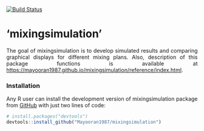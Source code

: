 
[![Build
Status](https://travis-ci.com/Mayooran1987/mixingsimulation.svg?branch=main)](https://travis-ci.com/Mayooran1987/mixingsimulation)

<style>
body {text-align: justify}
</style>

# ‘mixingsimulation’

The goal of mixingsimulation is to develop simulated results and
comparing graphical displays for different mixing plans. Also,
description of this package functions is available at
<https://mayooran1987.github.io/mixingsimulation/reference/index.html>.

### Installation

Any R user can install the development version of mixingsimulation
package from [GitHub](https://github.com/) with just two lines of code:

``` r
# install.packages("devtools")
devtools::install_github("Mayooran1987/mixingsimulation")
```

<!-- ### Explanation of the analytical sample preparation process for microorganisms testing -->
<!-- <center> -->
<!-- ![Figure 1](F:/Package_mixing/analytical_sample.jpg){width=80%} -->
<!-- </center> -->
<!-- The homogenisation occurs stage-by-stage in the powder-mixing process, which is illustrated in the following Figure. -->
<!-- ```{r, fig.cap="\\label{Figure 1} Explanation of the analytical sample preparation process for microorganisms testing"} -->
<!-- knitr::include_graphics("analytical_sample.pdf") -->
<!-- ``` -->
